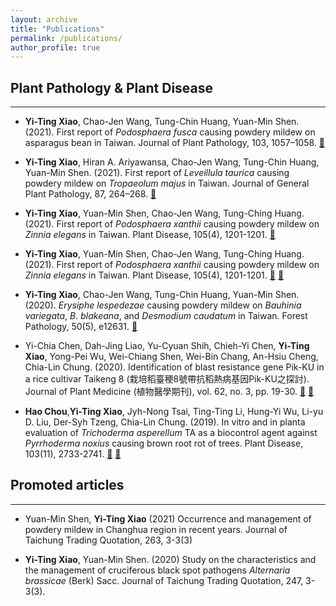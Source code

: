 ```yaml
---
layout: archive
title: "Publications"
permalink: /publications/
author_profile: true
---
```


## Plant Pathology & Plant Disease
_____

- **Yi-Ting Xiao**, Chao-Jen Wang, Tung-Chin Huang, Yuan-Min Shen. (2021). First report of *Podosphaera fusca* causing powdery mildew on asparagus bean in Taiwan. Journal of Plant Pathology, 103, 1057–1058. [📃](https://doi.org/10.1007/s42161-021-00862-w)

- **Yi-Ting Xiao**, Hiran A. Ariyawansa, Chao-Jen Wang, Tung-Chin Huang, Yuan-Min Shen. (2021). First report of *Leveillula taurica* causing powdery mildew on *Tropaeolum majus* in Taiwan. Journal of General Plant Pathology, 87, 264–268. [📃](https://doi.org/10.1007/s10327-021-01001-0)

- **Yi-Ting Xiao**, Yuan-Min Shen, Chao-Jen Wang, Tung-Ching Huang. (2021). First report of *Podosphaera xanthii* causing powdery mildew on *Zinnia elegans* in Taiwan. Plant Disease, 105(4), 1201-1201. [📃](https://doi.org/10.1094/PDIS-06-20-1263-PDN)

- **Yi-Ting Xiao**, Yuan-Min Shen, Chao-Jen Wang, Tung-Ching Huang. (2021). First report of *Podosphaera xanthii* causing powdery mildew on *Zinnia elegans* in Taiwan. Plant Disease, 105(4), 1201-1201. [📃](https://doi.org/10.1094/PDIS-06-20-1263-PDN) [📁](https://apsjournals.apsnet.org/doi/epdf/10.1094/PDIS-06-20-1263-PDN)

- **Yi-Ting Xiao**, Chao-Jen Wang, Tung-Chin Huang, Yuan-Min Shen. (2020). *Erysiphe lespedezae* causing powdery mildew on *Bauhinia variegata*, *B. blakeana*, and *Desmodium caudatum* in Taiwan. Forest Pathology, 50(5), e12631. [📃](https://doi.org/10.1111/efp.12631)

- Yi-Chia Chen, Dah-Jing Liao, Yu-Cyuan Shih, Chieh-Yi Chen, **Yi-Ting Xiao**, Yong-Pei Wu, Wei-Chiang Shen, Wei-Bin Chang, An-Hsiu Cheng, Chia-Lin Chung. (2020). Identification of blast resistance gene Pik-KU in a rice cultivar Taikeng 8 (栽培稻臺稉8號帶抗稻熱病基因Pik-KU之探討). Journal of Plant Medicine (植物醫學期刊), vol. 62, no. 3, pp. 19-30. [📃](https://doi.org/10.6716/JPM.202009_62(3).0003) [📁](https://s30.aconvert.com/convert/p3r68-cdx67/a0c80-iitwj.html)

- **Hao Chou**,**Yi-Ting Xiao**, Jyh-Nong Tsai, Ting-Ting Li, Hung-Yi Wu, Li-yu D. Liu, Der-Syh Tzeng, Chia-Lin Chung. (2019). In vitro and in planta evaluation of *Trichoderma asperellum* TA as a biocontrol agent against *Pyrrhoderma noxius* causing brown root rot of trees. Plant Disease, 103(11), 2733-2741. [📃](https://doi.org/10.1094/PDIS-01-19-0179-RE) [📁](https://apsjournals.apsnet.org/doi/epdf/10.1094/PDIS-01-19-0179-RE)

## Promoted articles
_____

- Yuan-Min Shen, **Yi-Ting Xiao** (2021) Occurrence and management of powdery mildew in Changhua region in recent years. Journal of Taichung Trading Quotation, 263, 3-3(3) 

- **Yi-Ting Xiao**, Yuan-Min Shen. (2020) Study on the characteristics and the management of cruciferous black spot pathogens *Alternaria brassicae* (Berk) Sacc. Journal of Taichung Trading Quotation, 247, 3-3(3). 


















